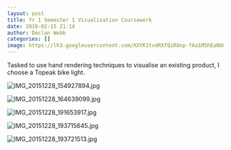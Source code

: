```yaml
---
layout: post
title: Yr 1 Semester 1 Visualisation Coursework
date: 2016-02-15 21:14
author: Declan Webb
categories: []
image: https://lh3.googleusercontent.com/XXYK1tvdRXfQiR0xp-fAa1MShEaNUm8RL5Jw5zb6GW3n6eRv3e1QeMAC2SJJnlmjUjn7pNkD8z0rXjNyD8GTEyW2ysjIwtJLKfFq-N2IMHI9aok73c5tgPgsbcO-ymRRwpScTh0PwpgDe5-bdk612nvvHv8xavzaae8TXUTzQU9ErVReeMnZs48GGTYJX9vcZCpWn-iTZfoB6BLN1wNCkfM-FnU-Q5Pi8-ZkbqiD-3fqFiov1y0FqNWDbZyhgsRaBK9mpoInrd8uysKaNIcnxK7UjsekpSsRbwvCkvl2bXU6TrVIAzyV64paghKOupPq-xE_Iq0LqdmQYaX3TQ72z7uTGKmP1QRllTwCuxOcJNLqrJCjMPWWDCEXrsTpT_hQxL4VnOJE7sajQX17YJgLIKFtTLXShdNGryIUBiA-m_eO1b9qm-4HO9bC3OEmw9SAAGzkUuGof0kD9cMnWEjAFCoDlxWy12E1Xg8szO3SrMMpSs8kwgrg4HxaERnyS_NioiZ0LanYe6YVTxDfhfRmEdSN2S5H6qVTdL32Amom0ymUHT8513k4J3bR6FEiY2VNKlJBY_vAtTMR5EKR1EzybjRaLvoFcLYiEPccXE3a6SROkM9F5ZzsFQ=s1000
---
```


Tasked to use hand rendering techniques to visualise an existing product, I choose a Topeak bike light.

![IMG_20151228_154927894.jpg](https://lh3.googleusercontent.com/RsxCTsvVQTxKlC7LLo9csXHhnAsTwsWGkTjAeU9Be4u_wHhVDAbsgj8bYSVtf4U4_1yKSndla-zVN8MfyQPXJPm3IjGpwDHIV9izwnQOUXqx8R_GSiXLRi89GuJ52a9zHbN_OGWwOGwyfMvCJkMbLZEKKgv8B__02pdCHRDnlxRPgJvmDjKpWFPZJlH9SpI5UlcWu6BFzC8Nqw2vTDFf1lo67yzmurgtL18Csaej5xrBe05auFngcqqPhBKVuwJPdkNW_PMGZSRc5D68LKD8FPDiWXpvRZSwPz-lzlwMsewENIjMgEzebwoOYd1rPNv32Kl2AZSgUfDcgNH3tvfODl3eDZhtu9n_qQvX6k4c4eOiA2u4ZWhTIFqjoAV0nA7ItPlA49KcqpEtk_YkSE2BcDRcrumb9qnTY6KEDQMUpIormVB3-3bRot04tCY24WwYm3gsiXO59C3cbzhdfLO4Jg16r0SZnytm41bV9IWn-L3hZsY2GZlMBA6iG813es6J2jXSr6eGfXLvsWFqPxhcF7m3cMuVPPRZXXXLgjOpWY2Xrm_ikFKlnvIuadwoqM5xlxAAG3SVSO6YPh-pofBnMKlZ67mwIxbDw4kxojrD-nOB50kOYkHqwQ=s1000)

![IMG_20151228_164639099.jpg](https://lh3.googleusercontent.com/I7Dg_l1-5w5Oc6hYg19medB5_aTrTMvhmQ0xZQWcP9u8Cku7ry06zTZPu8JJmvovYTRHKzrlAJI0HRJUxQUB1BMzEj1XaKQx9Y4sgZHBudRJTHh2pEnc88B243wTvsOwh-aiAG5-a53nBBzdvQpdhBkWmXIVd-acxXQ8pIQ8ANiT3vi6U4ZYIwnJReYvAgnio7QYYmEhXnnGblueAUsGizqauE74i4f3mLcDuYed1abiSHejK1zI2fSS6vOZjEpQkCsM3khlxud35n7XEW0E3iiqIqj4pSH_ixruf0I28oqZ_Vy7lJbpSmtj5oDnxQGbhQOhYJmqxDnqXMoQwNUFyuEtn3otKCz6obNHNJWcBzbxcK9Ip_dZ9AiCd_SXh42nVKCmZsSoAMdNq9sEz6V7sZNdfFjHBg6H29zE6aECCH3WPrpSg6Ad1loXaa5WeqMYPTXuTYauX7WL4QXLE9lZJVWHxqGVNWGvjb5zLL61nr7OwIYACtSXHgaYWCbOIShoEnamEqrvEZfFvW_r1WM8KiGc_i0QKAWMHKfHUuizVkqOU5k2c2k8PjZoMrPMaN-Y100SSU9ZSjRcxGmD-zcFJs92RCdkvBjhDlch-z1P40-uzsCUy1DYPQ=s1000)

![IMG_20151228_191653917.jpg](https://lh3.googleusercontent.com/M3dP0p0aZX6zMIcNxND4-8PgfSx_hzFWipmcgjjaNIbsEBYiBzJ8DE0hx_SFFCFUS7I3tEBRfumWUEpnjaSANGfwNIJqiqsuPXfWhvbGkMYz8H1UPg8I851AsJ_-0agX5Mi7lSOxwVsPsmCsDfeL_3CAMaj7zQDc3bNxf2jj5IPMy3XrPbmGtVlOaneRfqvdjIf9fsPs9v4e4GPrVHscFu0_t6FIWBbnK7eR45n8_LWmlBFoQEA3jwH5TV1Srl-SG_wF_kUk6Inm7PeuXoUJeYDR2XBuiPBkkSEh0csfCMJEMRxcz0ryyQFt6aCGjY2trcHDr8Kl0kcNQ2qnrKEXIvVDfvASKi3vgEUZTrtYP62sHSLLo9SFWQdAAP5BRAPOLwu-AiA1YO5V6SE4QaKTep9rvSC59cS12IZVziV5ghrId3nbNDkqHrN4UIPoQG9PlcGKTCA1h2N7Q6Fu29FfiJp6QqjA8pcZMLUhzvZvP95JnjDzPfcquphzk6dUIOcnj7Nz3Tym_RsRtDsC5MoK6Hzb9Tm78-D7Z4BZT-2Ace8HAf82AAWNopgg1xvwcE4dPDUl3Rfhsdwpk0YvqCB3NsXPgjKxVTx-G4Zi-t1cLRBAxGHshXSmMA=s1000)

![IMG_20151228_193715645.jpg](https://lh3.googleusercontent.com/9t_yKu72TnnHDxiCtIfpSLEL2CvXVQ67cCcmcBXRrBqxdIpzERVrYvLWKWxtW74j71lZPkp6fCFmjq31bxT9JvrLHS1qOEB5Z6-lQLdH3BDcL5cVpsy-3_vTIZ1-7jlZr2yPC6X5fuBBNTkRrzykcs0W5Z34lpQDH-BzmpxjgWFutfa5JBtnaMP_rve2zfE-xgK5nIiH-0-SEbgQKv2WLVuvYte_yfdF0nKvbsoZg6HB5nrKsnACO460kAA5UAOArlLzhiznhvydnBGvCGodXEeWC_Xz3c-_cOamJhwbuMb0Xac4oNf0CZLcBtR7v1vNI5anY-srbtv0jHYV3YScBVZBcEPq1H-NOAmb4R8a7Ci0qhX0ACwPp2C0Ozz112_hhPf5G7XdeCcO1vDceEOqO37-cu3t-tu1cY4nMBETdqpNVw1HrlmvGfeaKTPjsziDdqgWOU_uxhYGvQtVV9w3r8G-DabjeYQugGSBzAAV2UPcpewcU93ZuCf2spjDCnOVj2oysL7Emk-bhmTrIfwEsc8MDjo242DMz4eZVMdA9GCrPv7jfb2RE6dzkhhYen3fVJz2D44UJSvuJLxpZZGnXtWzV13PZYzBrJ8jM6xLCMxZ5hUxA7GhcA=s1000)

![IMG_20151228_193721513.jpg](https://lh3.googleusercontent.com/IipqPcGTuR7I5lQBWbsVOOgm3x7jpkkU7xGcDbTL84CruXk3r8-nsdC4BcLnY8DvXAGn7CEIn0n2H91fXkrqYCYBWhl5bBMZToRCH5G_a-9Cx2EgAFU_kINpXczKCt8fdXyuAAomR_Fu9oipp4O2C8YSHoETEH5axgKdgbS9mvsl1WBCCz-FiEUYqe9XwSNf_kZrDDlBOd4FA6Qsrct1MkcIES3tt4ehUUCtw95ItkoJEzcSjVAIBkZJKViJ0S1YrlYKmVD2y1DAGelpUN31gQMbU0ptcJI6YxWuuaxqfjejmWoKaQC7FknwoNJITX_jcv1TCkYCrSl-TRMTNqrJ-8LFQTWOHHcBPV6WzyDZPdLVRrPgSe8bKgj5yXgnUxN3BYm5f_HgkgF1eUaRvIjOXcLrhxfKcowaAZBJMn16aHjgksFL5sj0JFWi_yw2fYJ38fzYtngssplTT-ZLlJxkrWjd9nFGzd12_zvoPZj4e3Wk2i0xApguNXnxfGkilMloui1-1pB9RyxkCTmpM0H_Cx9x-_kRgLKApYqDhzgHCLfmYNNTK2O2VtCLfyEH5U5TNQ8ThGgIT8WGcwQQIaQPUZx_NfPr8T-ZAJ0j2jKtcxflo54aQWVVxw=s1000)

